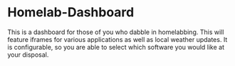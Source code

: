 # Homelab-Dashboard
This is a dashboard for those of you who dabble in homelabbing. This will feature iframes for various applications as well as local weather updates. It is configurable, so you are able to select which software you would like at your disposal.

